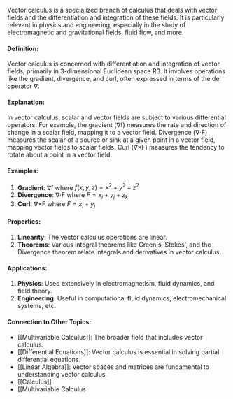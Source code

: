 Vector calculus is a specialized branch of calculus that deals with vector fields and the differentiation and integration of these fields. It is particularly relevant in physics and engineering, especially in the study of electromagnetic and gravitational fields, fluid flow, and more.

#### Definition:

Vector calculus is concerned with differentiation and integration of vector fields, primarily in 3-dimensional Euclidean space R3. It involves operations like the gradient, divergence, and curl, often expressed in terms of the del operator ∇.

#### Explanation:

In vector calculus, scalar and vector fields are subject to various differential operators. For example, the gradient (∇f) measures the rate and direction of change in a scalar field, mapping it to a vector field. Divergence (∇⋅F) measures the scalar of a source or sink at a given point in a vector field, mapping vector fields to scalar fields. Curl (∇×F) measures the tendency to rotate about a point in a vector field.

#### Examples:

1. **Gradient**: ∇f where $f(x,y,z)=x^2+y^2+z^2$
2. **Divergence**: ∇⋅F where $F=x_i+y_j+z_k$
3. **Curl**: ∇×F where $F=x_i+y_j$

#### Properties:

1. **Linearity**: The vector calculus operations are linear.
2. **Theorems**: Various integral theorems like Green's, Stokes', and the Divergence theorem relate integrals and derivatives in vector calculus.

#### Applications:

1. **Physics**: Used extensively in electromagnetism, fluid dynamics, and field theory.
2. **Engineering**: Useful in computational fluid dynamics, electromechanical systems, etc.

#### Connection to Other Topics:

- [[Multivariable Calculus]]: The broader field that includes vector calculus.
- [[Differential Equations]]: Vector calculus is essential in solving partial differential equations.
- [[Linear Algebra]]: Vector spaces and matrices are fundamental to understanding vector calculus.
-  [[Calculus]]
- [[Multivariable Calculus